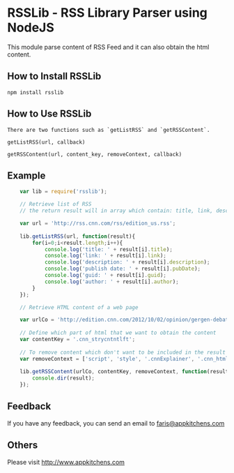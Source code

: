 # RSSLib - RSS Library Parser using NodeJS

This module parse content of RSS Feed and it can also obtain the html content.

## How to Install RSSLib

	npm install rsslib

## How to Use RSSLib

	There are two functions such as `getListRSS` and `getRSSContent`.

	getListRSS(url, callback)

	getRSSContent(url, content_key, removeContext, callback)

## Example

```javascript
	var lib = require('rsslib');

	// Retrieve list of RSS
	// the return result will in array which contain: title, link, description, pubDate, guid, author

	var url = 'http://rss.cnn.com/rss/edition_us.rss';
	
	lib.getListRSS(url, function(result){
		for(i=0;i<result.length;i++){
			console.log('title: ' + result[i].title);
			console.log('link: ' + result[i].link);
			console.log('description: ' + result[i].description);
			console.log('publish date: ' + result[i].pubDate);
			console.log('guid: ' + result[i].guid);
			console.log('author: ' + result[i].author);		
		}	
	});

	// Retrieve HTML content of a web page

	var urlCo = 'http://edition.cnn.com/2012/10/02/opinion/gergen-debate-stakes/index.html?utm_source=feedburner&utm_medium=feed&utm_campaign=Feed%3A+rss%2Fedition_us+%28RSS%3A+U.S.%29';
	
	// Define which part of html that we want to obtain the content
	var contentKey = '.cnn_strycntntlft';
	
	// To remove content which don't want to be included in the result by defining the html tag, class or id
	var removeContext = ['script', 'style', '.cnnExplainer', '.cnn_html_slideshow', '.cnn_stryshrwdgtbtm'];	
	
	lib.getRSSContent(urlCo, contentKey, removeContext, function(result){
		console.dir(result);
	});
```

## Feedback

If you have any feedback, you can send an email to faris@appkitchens.com

## Others

Please visit http://www.appkitchens.com